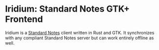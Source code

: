 # Iridium: Standard Notes GTK+ Frontend

Iridium is a [Standard Notes](https://standardnotes.org/) client written in Rust
and GTK. It synchronizes with any compliant Standard Notes server but can work
entirely offline as well.
